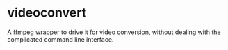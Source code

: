 # videoconvert
A ffmpeg wrapper to drive it for video conversion, without dealing with the complicated command line interface.
